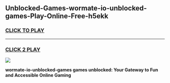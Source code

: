 
## Unblocked-Games-wormate-io-unblocked-games-Play-Online-Free-h5ekk
<h3>
<a href="https://premium76.site?title=wormate-io-unblocked-games&ref=26A">CLICK TO PLAY</a></h3>
<hr>

<h3>
<a href="https://premium76.site?title=wormate-io-unblocked-games&ref=26A">CLICK 2 PLAY</a>
  
</h3>

<a href="https://premium76.site?title=wormate-io-unblocked-games&ref=26A"><img src="https://clearcache.store/games.png"></a>


**wormate-io-unblocked-games games unblocked: Your Gateway to Fun and Accessible Online Gaming**

